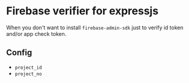 # Firebase verifier for expressjs

When you don't want to install `firebase-admin-sdk` just to verify id token and/or app check token.

## Config

- `project_id`
- `project_no`
